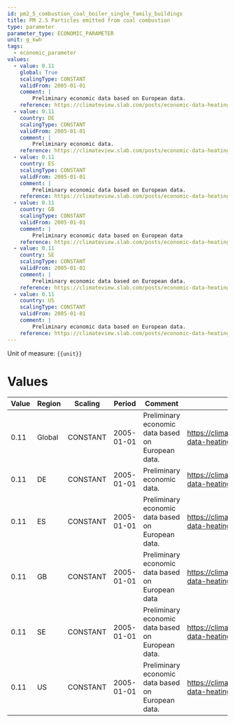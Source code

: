 ```yaml
---
id: pm2_5_combustion_coal_boiler_single_family_buildings
title: PM 2.5 Particles emitted from coal combustion
type: parameter
parameter_type: ECONOMIC_PARAMETER
unit: g_kwh
tags:
  - economic_parameter
values:
  - value: 0.11
    global: True
    scalingType: CONSTANT
    validFrom: 2005-01-01
    comment: |
        Preliminary economic data based on European data.
    reference: https://climateview.slab.com/posts/economic-data-heating-beta-h37ihmvs
  - value: 0.11
    country: DE
    scalingType: CONSTANT
    validFrom: 2005-01-01
    comment: |
        Preliminary economic data.
    reference: https://climateview.slab.com/posts/economic-data-heating-beta-h37ihmvs
  - value: 0.11
    country: ES
    scalingType: CONSTANT
    validFrom: 2005-01-01
    comment: |
        Preliminary economic data based on European data.
    reference: https://climateview.slab.com/posts/economic-data-heating-beta-h37ihmvs
  - value: 0.11
    country: GB
    scalingType: CONSTANT
    validFrom: 2005-01-01
    comment: |
        Preliminary economic data based on European data
    reference: https://climateview.slab.com/posts/economic-data-heating-beta-h37ihmvs
  - value: 0.11
    country: SE
    scalingType: CONSTANT
    validFrom: 2005-01-01
    comment: |
        Preliminary economic data based on European data.
    reference: https://climateview.slab.com/posts/economic-data-heating-beta-h37ihmvs
  - value: 0.11
    country: US
    scalingType: CONSTANT
    validFrom: 2005-01-01
    comment: |
        Preliminary economic data based on European data.
    reference: https://climateview.slab.com/posts/economic-data-heating-beta-h37ihmvs
---
```



Unit of measure: `{{unit}}`


# Values


| Value | Region | Scaling | Period | Comment | Reference |
|-------|--------|---------|--------|---------|-----------|
| 0.11 | Global | CONSTANT | 2005-01-01 | Preliminary economic data based on European data. | https://climateview.slab.com/posts/economic-data-heating-beta-h37ihmvs |
| 0.11 | DE | CONSTANT | 2005-01-01 | Preliminary economic data. | https://climateview.slab.com/posts/economic-data-heating-beta-h37ihmvs |
| 0.11 | ES | CONSTANT | 2005-01-01 | Preliminary economic data based on European data. | https://climateview.slab.com/posts/economic-data-heating-beta-h37ihmvs |
| 0.11 | GB | CONSTANT | 2005-01-01 | Preliminary economic data based on European data | https://climateview.slab.com/posts/economic-data-heating-beta-h37ihmvs |
| 0.11 | SE | CONSTANT | 2005-01-01 | Preliminary economic data based on European data. | https://climateview.slab.com/posts/economic-data-heating-beta-h37ihmvs |
| 0.11 | US | CONSTANT | 2005-01-01 | Preliminary economic data based on European data. | https://climateview.slab.com/posts/economic-data-heating-beta-h37ihmvs |


